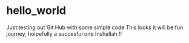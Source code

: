 # hello_world
Just testing out Git Hub with some simple code 
This looks it will be fun journey, hoipefully a succesful one Inshallah !!
